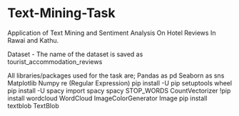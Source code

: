 # Text-Mining-Task
Application of Text Mining and Sentiment Analysis On Hotel Reviews In Rawai and Kathu.

Dataset - The name of the dataset is saved as tourist_accommodation_reviews

All libraries/packages used for the task are; 
Pandas as pd
Seaborn as sns
Matplotlib 
Numpy
re (Regular Expression)
pip install -U pip setuptools wheel
pip install -U spacy
import spacy
spacy
STOP_WORDS
CountVectorizer
!pip install wordcloud
WordCloud 
ImageColorGenerator
Image
pip install textblob
TextBlob


